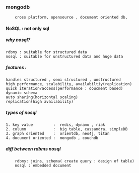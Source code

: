### mongodb
        cross platform, opensource , document oriented db, 

#### NoSQL : not only sql

##### why nosql?
    rdbms : suitable for structured data
    nosql : suitable for unstructured data and huge data

##### features : 
    handles structured , semi structured , unstructured
    high performance, scalability, availabiltiy(replication)
    quick iteration/access(performance : doucment based)
    dynamic schema
    auto sharing(horizontal scaling)
    replication(high availability)


##### types of nosql
    1. key value         :  redis, dynamo , riak
    2. column            :  big table, cassandra, simpleDB
    3. graph oriented    :  orientdb, neo4j, titan
    4. document oriented :  mongodb , couchdb


##### diff between rdbms nosql
        rdbms: joins, schema( create query : design of table)
        nosql : embedded document
